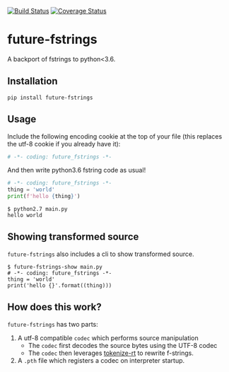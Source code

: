 [![Build Status](https://travis-ci.org/asottile/future-fstrings.svg?branch=master)](https://travis-ci.org/asottile/future-fstrings)
[![Coverage Status](https://coveralls.io/repos/github/asottile/future-fstrings/badge.svg?branch=reimplement_string_parser)](https://coveralls.io/github/asottile/future-fstrings?branch=reimplement_string_parser)

future-fstrings
===============

A backport of fstrings to python<3.6.


## Installation

`pip install future-fstrings`


## Usage

Include the following encoding cookie at the top of your file (this replaces
the utf-8 cookie if you already have it):

```python
# -*- coding: future_fstrings -*-
```

And then write python3.6 fstring code as usual!

```python
# -*- coding: future_fstrings -*-
thing = 'world'
print(f'hello {thing}')
```

```console
$ python2.7 main.py
hello world
```

## Showing transformed source

`future-fstrings` also includes a cli to show transformed source.

```console
$ future-fstrings-show main.py
# -*- coding: future_fstrings -*-
thing = 'world'
print('hello {}'.format((thing)))
```

## How does this work?

`future-fstrings` has two parts:

1. A utf-8 compatible `codec` which performs source manipulation
    - The `codec` first decodes the source bytes using the UTF-8 codec
    - The `codec` then leverages
      [tokenize-rt](https://github.com/asottile/tokenize-rt) to rewrite
      f-strings.
2. A `.pth` file which registers a codec on interpreter startup.
